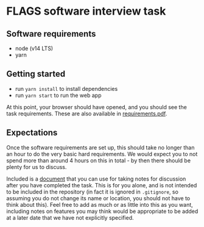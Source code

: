 # FLAGS software interview task

## Software requirements
- node (v14 LTS)
- yarn

## Getting started
- run `yarn install` to install dependencies
- run `yarn start` to run the web app

At this point, your browser should have opened, and you should see the task requirements. These are also available in [requirements.pdf](requirements.pdf).

## Expectations
Once the software requirements are set up, this should take no longer than an hour to do the very basic hard requirements. We would expect you to not spend more than around 4 hours on this in total - by then there should be plenty for us to discuss.

Included is a [document](candidate-notes.md) that you can use for taking notes for discussion after you have completed the task. This is for you alone, and is not intended to be included in the repository (in fact it is ignored in `.gitignore`, so assuming you do not change its name or location, you should not have to think about this). Feel free to add as much or as little into this as you want, including notes on features you may think would be appropriate to be added at a later date that we have not explicitly specified.